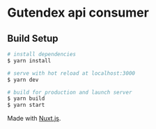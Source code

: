 # Gutendex api consumer

## Build Setup

```bash
# install dependencies
$ yarn install

# serve with hot reload at localhost:3000
$ yarn dev

# build for production and launch server
$ yarn build
$ yarn start
```

Made with [Nuxt.js](https://nuxtjs.org).